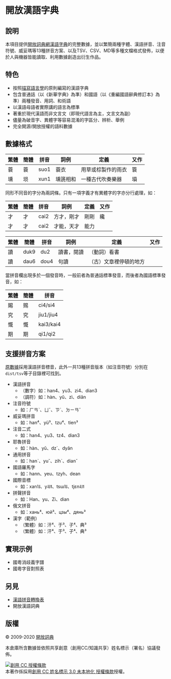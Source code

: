# 開放漢語字典

## 說明

本項目提供[開放詞典網](http://kaifangcidian.com/han/han)[漢語字典](http://kaifangcidian.com/han/han)的完整數據，並以繁簡兩種字體、漢語拼音、注音符號、威妥瑪等13種拼音方案、以及TSV、CSV、MD等多種文檔格式發佈，以便於人與機器皆能讀取、利用數據創造出衍生作品。

## 特色

* 按照[描寫語言學](https://zh.wikipedia.org/wiki/描写语言学派)的原則編寫的漢語字典
* 包含普通話（以《新華字典》為準）和國語（以《重編國語辭典修訂本》為準）兩種發音、用詞、和術語
* 以漢語母語者實際講的語言為標準
* 著重於現代漢語而非文言文（即現代語言為主，文言文為副）
* 儘量為破音字、異體字等容易混淆的字區分、辨析、舉例
* 完全開源/開放授權的語料數據

## 數據格式

繁體 | 簡體 | 拼音 | 詞例 | 定義 | 又作
--- | --- | --- | --- | --- | ---
蓑 | 蓑 | suo1 | 蓑衣 | 用草或棕製作的雨衣 | 簑
壎 | 埙 | xun1 | 壎篪相和 | 一種古代吹奏樂器 | 塤

同形不同音的字分為兩詞條。只有一項字義才有異體字的字亦分行處理，如：

繁體 | 簡體 | 拼音 | 詞例 | 定義 | 又作
--- | --- | --- | --- | --- | ---
才 | 才 | cai2 | 方才，剛才 | 剛剛 | 纔
才 | 才 | cai2 | 才能，天才 | 能力 | 

繁體 | 簡體 | 拼音 | 詞例 | 定義 | 又作
--- | --- | --- | --- | --- | ---
讀 | duk9 | du2 | 讀書，閱讀 | （動詞）看書
讀 | dau6 | dou4 | 句讀 | （古）文章裡停頓的地方

當拼音欄出現多於一個發音時，一般前者為普通話標準發音，而後者為國語標準發音，如：

繁體 | 簡體 | 拼音
--- | --- | ---
賜 | 赐 | ci4/si4
究 | 究 | jiu1/jiu4
慨 | 慨 | kai3/kai4
期 | 期 | qi1/qi2

## 支援拼音方案

[原數據](hyzd.txt)採用漢語拼音標音，此外一共13種拼音版本（如注音符號）分別在`dist/tsv`等子目錄裡可找到。

* 漢語拼音
  * （數字）如：han4、yu3、zi4、dian3
  * （調符）如：hàn、yǔ、zì、diǎn
* 注音符號
  * 如：ㄏㄢˋ、ㄩˇ、ㄗˋ、ㄉㄧㄢˇ
* 威妥瑪拼音
  * 如：han⁴、yü³、tzu⁴、tien³
* 注音二式
  * 如：han4、yu3、tz4、dian3
* 耶魯拼音
  * 如：hàn、yǔ、dz`、dyǎn
* 通用拼音
  * 如：hanˋ、yuˇ、zihˋ、dianˇ
* 國語羅馬字
  * 如：hann、yeu、tzyh、dean
* 國際音標
  * 如：xan˥˩、y˨˩˦、tsɯ˥˩、tjɛn˨˩˦
* 拼聲拼音
  * 如：Han、yu、Zi、dian
* 俄文拼音
  * 如：хань⁴、юй³、цзы⁴、дянь³
* 漢字（範例）
  * （繁體）如：汗⁴、于³、子⁴、典³
  * （繁體）如：汗⁴、于³、子⁴、典³

## 實現示例

* 國粵消歧義字譜
* 國粵字音對照表

## 另見

* [漢語拼音轉換表](https://github.com/kfcd/pinyin)
* 開放漢語詞典

## 版權

© 2009-2020 [開放詞典](http://www.kaifangcidian.com)

本倉庫所含數據皆依照共享創意（創用CC/知識共享）姓名標示（署名）協議發佈。

<a rel="license" href="http://creativecommons.org/licenses/by/3.0/"><img alt="創用 CC 授權條款" style="border-width:0" src="https://i.creativecommons.org/l/by/3.0/88x31.png" /></a><br />本著作係採用<a rel="license" href="http://creativecommons.org/licenses/by/3.0/">創用 CC 姓名標示 3.0 未本地化 授權條款</a>授權。
